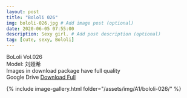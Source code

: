 ```yaml
---
layout: post
title: "Bololi 026"
img: bololi-026.jpg # Add image post (optional)
date: 2020-06-05 07:55:00
description: Sexy girl. # Add post description (optional)
tag: [cute, sexy, Bololi]
---
```

BoLoli Vol.026  
Model: 刘娅希                            
Images in download package have full quality                    
Google Drive [Download Full](http://gestyy.com/eqwIEp)

{% include image-gallery.html folder="/assets/img/A1/bololi-026/" %}
